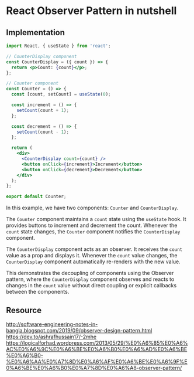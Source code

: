 # React Observer Pattern in nutshell

## Implementation

```jsx
import React, { useState } from 'react';

// CounterDisplay component
const CounterDisplay = ({ count }) => {
  return <p>Count: {count}</p>;
};

// Counter component
const Counter = () => {
  const [count, setCount] = useState(0);

  const increment = () => {
    setCount(count + 1);
  };

  const decrement = () => {
    setCount(count - 1);
  };

  return (
    <div>
      <CounterDisplay count={count} />
      <button onClick={increment}>Increment</button>
      <button onClick={decrement}>Decrement</button>
    </div>
  );
};

export default Counter;
```


In this example, we have two components: `Counter` and `CounterDisplay`.

The `Counter` component maintains a `count` state using the `useState` hook. It provides buttons to increment and decrement the count. Whenever the `count` state changes, the `Counter` component notifies the `CounterDisplay` component.

The `CounterDisplay` component acts as an observer. It receives the `count` value as a prop and displays it. Whenever the `count` value changes, the `CounterDisplay` component automatically re-renders with the new value.

This demonstrates the decoupling of components using the Observer pattern, where the `CounterDisplay` component observes and reacts to changes in the `count` value without direct coupling or explicit callbacks between the components.


## Resource
http://software-engineering-notes-in-bangla.blogspot.com/2019/09/observer-design-pattern.html
https://dev.to/ashrafhussain17/-2mhe
https://logicalforhad.wordpress.com/2013/05/29/%E0%A6%85%E0%A6%AC%E0%A6%9C%E0%A6%BE%E0%A6%B0%E0%A6%AD%E0%A6%BE%E0%A6%B0-%E0%A6%AA%E0%A7%8D%E0%A6%AF%E0%A6%BE%E0%A6%9F%E0%A6%BE%E0%A6%B0%E0%A7%8D%E0%A6%A8-observer-pattern/